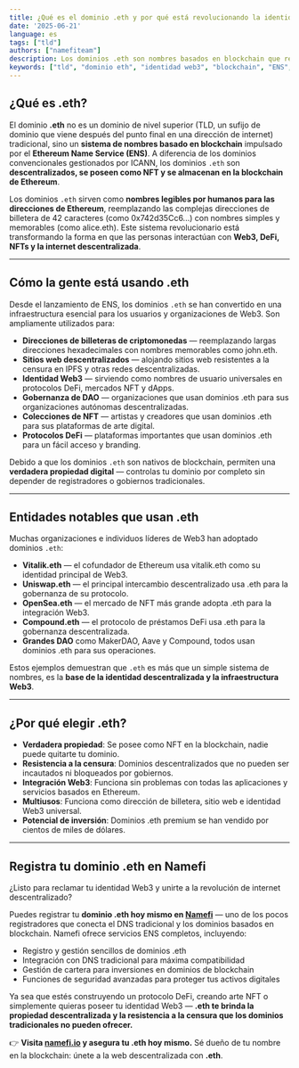 ```yaml
---
title: ¿Qué es el dominio .eth y por qué está revolucionando la identidad Web3?
date: '2025-06-21'
language: es
tags: ["tld"]
authors: ["namefiteam"]
description: Los dominios .eth son nombres basados en blockchain que reemplazan las complejas direcciones de billetera con nombres legibles por humanos. Descubre cómo ENS está transformando la identidad Web3 y la propiedad digital.
keywords: ["tld", "dominio eth", "identidad web3", "blockchain", "ENS", "dominio descentralizado", "dominio nft"]
---
```



## **¿Qué es .eth?**

El dominio **.eth** no es un dominio de nivel superior (TLD, un sufijo de dominio que viene después del punto final en una dirección de internet) tradicional, sino un **sistema de nombres basado en blockchain** impulsado por el **Ethereum Name Service (ENS)**. A diferencia de los dominios convencionales gestionados por ICANN, los dominios `.eth` son **descentralizados, se poseen como NFT y se almacenan en la blockchain de Ethereum**.

Los dominios `.eth` sirven como **nombres legibles por humanos para las direcciones de Ethereum**, reemplazando las complejas direcciones de billetera de 42 caracteres (como 0x742d35Cc6...) con nombres simples y memorables (como alice.eth). Este sistema revolucionario está transformando la forma en que las personas interactúan con **Web3, DeFi, NFTs y la internet descentralizada**.

---

## **Cómo la gente está usando .eth**

Desde el lanzamiento de ENS, los dominios `.eth` se han convertido en una infraestructura esencial para los usuarios y organizaciones de Web3. Son ampliamente utilizados para:

*   **Direcciones de billeteras de criptomonedas** — reemplazando largas direcciones hexadecimales con nombres memorables como john.eth.
*   **Sitios web descentralizados** — alojando sitios web resistentes a la censura en IPFS y otras redes descentralizadas.
*   **Identidad Web3** — sirviendo como nombres de usuario universales en protocolos DeFi, mercados NFT y dApps.
*   **Gobernanza de DAO** — organizaciones que usan dominios .eth para sus organizaciones autónomas descentralizadas.
*   **Colecciones de NFT** — artistas y creadores que usan dominios .eth para sus plataformas de arte digital.
*   **Protocolos DeFi** — plataformas importantes que usan dominios .eth para un fácil acceso y branding.

Debido a que los dominios `.eth` son nativos de blockchain, permiten una **verdadera propiedad digital** — controlas tu dominio por completo sin depender de registradores o gobiernos tradicionales.

---

## **Entidades notables que usan .eth**

Muchas organizaciones e individuos líderes de Web3 han adoptado dominios `.eth`:

*   **Vitalik.eth** — el cofundador de Ethereum usa vitalik.eth como su identidad principal de Web3.
*   **Uniswap.eth** — el principal intercambio descentralizado usa .eth para la gobernanza de su protocolo.
*   **OpenSea.eth** — el mercado de NFT más grande adopta .eth para la integración Web3.
*   **Compound.eth** — el protocolo de préstamos DeFi usa .eth para la gobernanza descentralizada.
*   **Grandes DAO** como MakerDAO, Aave y Compound, todos usan dominios .eth para sus operaciones.

Estos ejemplos demuestran que `.eth` es más que un simple sistema de nombres, es la **base de la identidad descentralizada y la infraestructura Web3**.

---

## **¿Por qué elegir .eth?**

*   **Verdadera propiedad**: Se posee como NFT en la blockchain, nadie puede quitarte tu dominio.
*   **Resistencia a la censura**: Dominios descentralizados que no pueden ser incautados ni bloqueados por gobiernos.
*   **Integración Web3**: Funciona sin problemas con todas las aplicaciones y servicios basados en Ethereum.
*   **Multiusos**: Funciona como dirección de billetera, sitio web e identidad Web3 universal.
*   **Potencial de inversión**: Dominios .eth premium se han vendido por cientos de miles de dólares.

---

## **Registra tu dominio .eth en Namefi**

¿Listo para reclamar tu identidad Web3 y unirte a la revolución de internet descentralizado?

Puedes registrar tu **dominio .eth hoy mismo en [Namefi](https://namefi.io)** — uno de los pocos registradores que conecta el DNS tradicional y los dominios basados en blockchain. Namefi ofrece servicios ENS completos, incluyendo:

*   Registro y gestión sencillos de dominios .eth
*   Integración con DNS tradicional para máxima compatibilidad
*   Gestión de cartera para inversiones en dominios de blockchain
*   Funciones de seguridad avanzadas para proteger tus activos digitales

Ya sea que estés construyendo un protocolo DeFi, creando arte NFT o simplemente quieras poseer tu identidad Web3 — **.eth te brinda la propiedad descentralizada y la resistencia a la censura que los dominios tradicionales no pueden ofrecer.**

👉 **Visita [namefi.io](https://namefi.io) y asegura tu .eth hoy mismo.**
Sé dueño de tu nombre en la blockchain: únete a la web descentralizada con **.eth**.